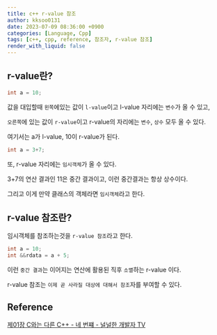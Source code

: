 ```yaml
---
title: c++ r-value 참조
author: kksoo0131
date: 2023-07-09 08:36:00 +0900
categories: [Language, Cpp]
tags: [c++, cpp, reference, 참조자, r-value 참조]
render_with_liquid: false
---
```

## r-value란?
```cpp
int a = 10;
```
값을 대입할때 `왼쪽`에있는 값이 `l-value`이고 l-value 자리에는 `변수`가 올 수 있고,

`오른쪽`에 있는 값이 `r-value`이고 r-value의 자리에는 `변수`, `상수` 모두 올 수 있다.

여기서는 a가 l-value, 10이 r-value가 된다.

```cpp
int a = 3+7;
```
또, r-value 자리에는 `임시객체`가 올 수 있다. 

3+7의 연산 결과인 11은 중간 결과이고, 이런 중간결과는 항상 상수이다.

그리고 이게 만약 클래스의 객체라면 `임시객체`라고 한다.

## r-value 참조란?

임시객체를 참조하는것을 `r-value 참조`라고 한다.

```cpp
int a = 10;
int &&rdata = a + 5;
```

이런 `중간 결과`는 이어지는 연산에 활용된 직후 `소멸`하는 r-value 이다.

r-value 참조는 `이제 곧 사라질 대상에 대해서 참조`자를 부여할 수 있다.

## Reference
[제01장 C와는 다른 C++ - 네 번쨰 - 널널한 개발자 TV](https://www.youtube.com/watch?v=w9I65zz3pik&list=PLXvgR_grOs1DFOWF65X0Zqnd_264x41u-&index=4)